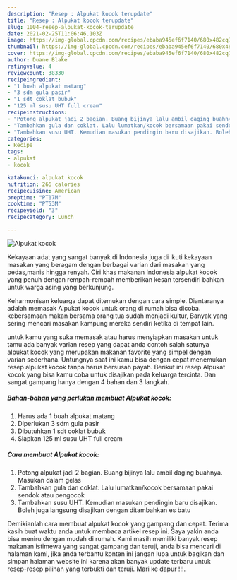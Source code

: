 ```yaml
---
description: "Resep : Alpukat kocok terupdate"
title: "Resep : Alpukat kocok terupdate"
slug: 1004-resep-alpukat-kocok-terupdate
date: 2021-02-25T11:06:46.103Z
image: https://img-global.cpcdn.com/recipes/ebaba945ef6f7140/680x482cq70/alpukat-kocok-foto-resep-utama.jpg
thumbnail: https://img-global.cpcdn.com/recipes/ebaba945ef6f7140/680x482cq70/alpukat-kocok-foto-resep-utama.jpg
cover: https://img-global.cpcdn.com/recipes/ebaba945ef6f7140/680x482cq70/alpukat-kocok-foto-resep-utama.jpg
author: Duane Blake
ratingvalue: 4
reviewcount: 38330
recipeingredient:
- "1 buah alpukat matang"
- "3 sdm gula pasir"
- "1 sdt coklat bubuk"
- "125 ml susu UHT full cream"
recipeinstructions:
- "Potong alpukat jadi 2 bagian. Buang bijinya lalu ambil daging buahnya. Masukan dalam gelas"
- "Tambahkan gula dan coklat. Lalu lumatkan/kocok bersamaan pakai sendok atau pengocok"
- "Tambahkan susu UHT. Kemudian masukan pendingin baru disajikan. Boleh juga langsung disajikan dengan ditambahkan es batu"
categories:
- Recipe
tags:
- alpukat
- kocok

katakunci: alpukat kocok 
nutrition: 266 calories
recipecuisine: American
preptime: "PT17M"
cooktime: "PT53M"
recipeyield: "3"
recipecategory: Lunch

---
```



![Alpukat kocok](https://img-global.cpcdn.com/recipes/ebaba945ef6f7140/680x482cq70/alpukat-kocok-foto-resep-utama.jpg)

Kekayaan adat yang sangat banyak di Indonesia juga di ikuti kekayaan masakan yang beragam dengan berbagai varian dari masakan yang pedas,manis hingga renyah. Ciri khas makanan Indonesia alpukat kocok yang penuh dengan rempah-rempah memberikan kesan tersendiri bahkan untuk warga asing yang berkunjung.


Keharmonisan keluarga dapat ditemukan dengan cara simple. Diantaranya adalah memasak Alpukat kocok untuk orang di rumah bisa dicoba. kebersamaan makan bersama orang tua sudah menjadi kultur, Banyak yang sering mencari masakan kampung mereka sendiri ketika di tempat lain.



untuk kamu yang suka memasak atau harus menyiapkan masakan untuk tamu ada banyak varian resep yang dapat anda contoh salah satunya alpukat kocok yang merupakan makanan favorite yang simpel dengan varian sederhana. Untungnya saat ini kamu bisa dengan cepat menemukan resep alpukat kocok tanpa harus bersusah payah.
Berikut ini resep Alpukat kocok yang bisa kamu coba untuk disajikan pada keluarga tercinta. Dan sangat gampang hanya dengan 4 bahan dan 3 langkah.


<!--inarticleads1-->

##### Bahan-bahan yang perlukan membuat Alpukat kocok:

1. Harus ada 1 buah alpukat matang
1. Diperlukan 3 sdm gula pasir
1. Dibutuhkan 1 sdt coklat bubuk
1. Siapkan 125 ml susu UHT full cream




<!--inarticleads2-->

##### Cara membuat  Alpukat kocok:

1. Potong alpukat jadi 2 bagian. Buang bijinya lalu ambil daging buahnya. Masukan dalam gelas
1. Tambahkan gula dan coklat. Lalu lumatkan/kocok bersamaan pakai sendok atau pengocok
1. Tambahkan susu UHT. Kemudian masukan pendingin baru disajikan. Boleh juga langsung disajikan dengan ditambahkan es batu




Demikianlah cara membuat alpukat kocok yang gampang dan cepat. Terima kasih buat waktu anda untuk membaca artikel resep ini. Saya yakin anda bisa meniru dengan mudah di rumah. Kami masih memiliki banyak resep makanan istimewa yang sangat gampang dan teruji, anda bisa mencari di halaman kami, jika anda terbantu konten ini jangan lupa untuk bagikan dan simpan halaman website ini karena akan banyak update terbaru untuk resep-resep pilihan yang terbukti dan teruji. Mari ke dapur !!!. 
